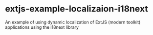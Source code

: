 # extjs-example-localizaion-i18next
An example of using dynamic localization of ExtJS (modern toolkit) applications using the i18next library
